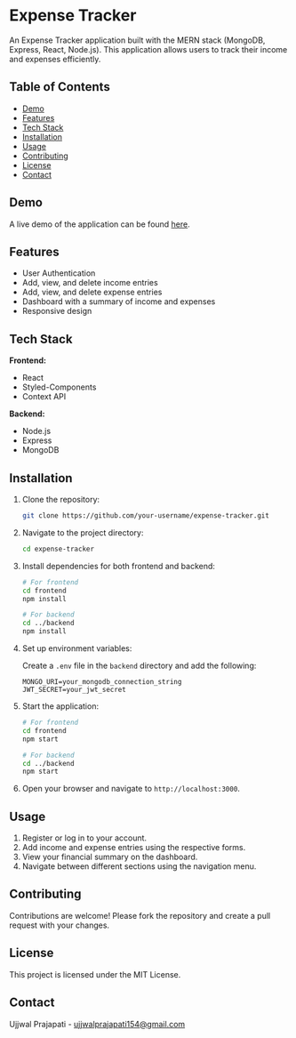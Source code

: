 # Expense Tracker

An Expense Tracker application built with the MERN stack (MongoDB, Express, React, Node.js). This application allows users to track their income and expenses efficiently.

## Table of Contents

- [Demo](#demo)
- [Features](#features)
- [Tech Stack](#tech-stack)
- [Installation](#installation)
- [Usage](#usage)
- [Contributing](#contributing)
- [License](#license)
- [Contact](#contact)

## Demo

A live demo of the application can be found [here](#).

## Features

- User Authentication
- Add, view, and delete income entries
- Add, view, and delete expense entries
- Dashboard with a summary of income and expenses
- Responsive design

## Tech Stack

**Frontend:**
- React
- Styled-Components
- Context API

**Backend:**
- Node.js
- Express
- MongoDB

## Installation

1. Clone the repository:

    ```sh
    git clone https://github.com/your-username/expense-tracker.git
    ```

2. Navigate to the project directory:

    ```sh
    cd expense-tracker
    ```

3. Install dependencies for both frontend and backend:

    ```sh
    # For frontend
    cd frontend
    npm install

    # For backend
    cd ../backend
    npm install
    ```

4. Set up environment variables:

    Create a `.env` file in the `backend` directory and add the following:

    ```env
    MONGO_URI=your_mongodb_connection_string
    JWT_SECRET=your_jwt_secret
    ```

5. Start the application:

    ```sh
    # For frontend
    cd frontend
    npm start

    # For backend
    cd ../backend
    npm start
    ```

6. Open your browser and navigate to `http://localhost:3000`.

## Usage

1. Register or log in to your account.
2. Add income and expense entries using the respective forms.
3. View your financial summary on the dashboard.
4. Navigate between different sections using the navigation menu.


## Contributing

Contributions are welcome! Please fork the repository and create a pull request with your changes.

## License

This project is licensed under the MIT License.

## Contact

Ujjwal Prajapati - [ujjwalprajapati154@gmail.com](mailto:ujwalprajapati154@gmail.com)


